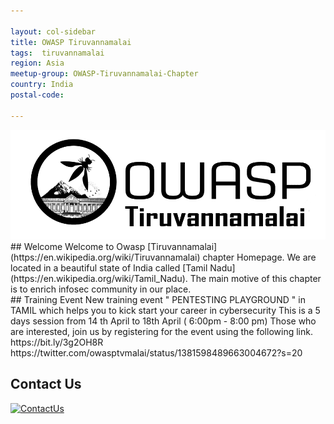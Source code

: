 ```yaml
---

layout: col-sidebar
title: OWASP Tiruvannamalai
tags:  tiruvannamalai
region: Asia
meetup-group: OWASP-Tiruvannamalai-Chapter
country: India
postal-code:

---
```


<img src="assets/images/owasptvm.png"/>
## Welcome
Welcome to Owasp [Tiruvannamalai](https://en.wikipedia.org/wiki/Tiruvannamalai) chapter Homepage. We are located in a beautiful state of India called [Tamil Nadu](https://en.wikipedia.org/wiki/Tamil_Nadu). The main motive of this chapter is to enrich infosec community in our place. <br>
## Training Event
 New training event " PENTESTING PLAYGROUND " in TAMIL which helps you to kick start your career in cybersecurity
 This is a 5 days session from 14 th April to 18th April ( 6:00pm - 8:00 pm) Those who are interested, join us by registering for the event using the following link. 
 https://bit.ly/3g2OH8R <br>
 https://twitter.com/owasptvmalai/status/1381598489663004672?s=20

## Contact Us
[![ContactUs](https://img.shields.io/badge/%F0%9F%93%83-ContactUs-orange)](mailto:jothish.kumar@owasp.org)
